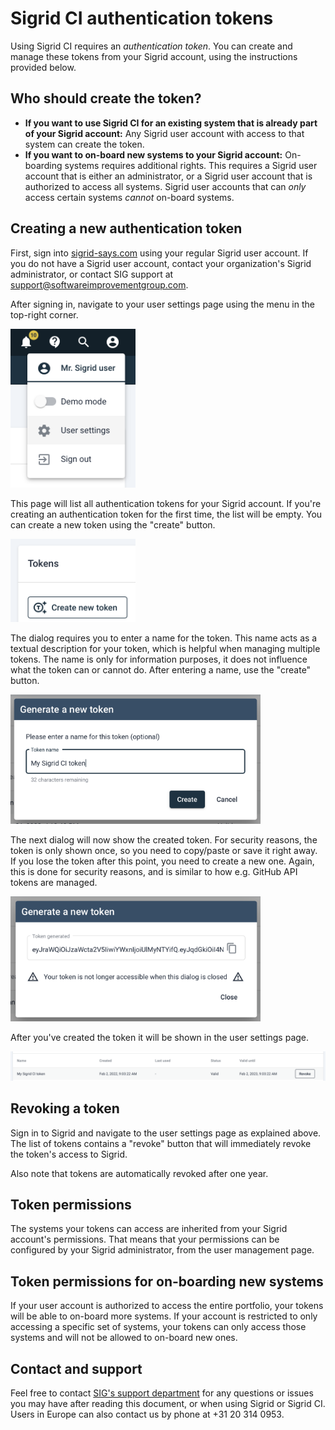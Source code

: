 # Sigrid CI authentication tokens

Using Sigrid CI requires an *authentication token*. You can create and manage these tokens from your Sigrid account, using the instructions provided below.

## Who should create the token?

- **If you want to use Sigrid CI for an existing system that is already part of your Sigrid account:** Any Sigrid user account with access to that system can create the token. 
- **If you want to on-board new systems to your Sigrid account:** On-boarding systems requires additional rights. This requires a Sigrid user account that is either an administrator, or a Sigrid user account that is authorized to access all systems. Sigrid user accounts that can *only* access certain systems *cannot* on-board systems.

## Creating a new authentication token

First, sign into [sigrid-says.com](https://sigrid-says.com) using your regular Sigrid user account. If you do not have a Sigrid user account, contact your organization's Sigrid administrator, or contact SIG support at [support@softwareimprovementgroup.com](mailto:support@softwareimprovementgroup.com).

After signing in, navigate to your user settings page using the menu in the top-right corner.

<img src="images/token-account-settings.png" width="200" />

This page will list all authentication tokens for your Sigrid account. If you're creating an authentication token for the first time, the list will be empty. You can create a new token using the "create" button.

<img src="images/token-create-button.png" width="200" />

The dialog requires you to enter a name for the token. This name acts as a textual description for your token, which is helpful when managing multiple tokens. The name is only for information purposes, it does not influence what the token can or cannot do. After entering a name, use the "create" button.

<img src="images/token-name.png" width="400" />

The next dialog will now show the created token. For security reasons, the token is only shown once, so you need to copy/paste or save it right away. If you lose the token after this point, you need to create a new one. Again, this is done for security reasons, and is similar to how e.g. GitHub API tokens are managed.

<img src="images/token-shown.png" width="400" />

After you've created the token it will be shown in the user settings page. 

<img src="images/token-overview.png" width="600" />

## Revoking a token

Sign in to Sigrid and navigate to the user settings page as explained above. The list of tokens contains a "revoke" button that will immediately revoke the token's access to Sigrid.

Also note that tokens are automatically revoked after one year. 

## Token permissions

The systems your tokens can access are inherited from your Sigrid account's permissions. That means that your permissions can be configured by your Sigrid administrator, from the user management page.

## Token permissions for on-boarding new systems

If your user account is authorized to access the entire portfolio, your tokens will be able to on-board more systems. If your account is restricted to only accessing a specific set of systems, your tokens can only access those systems and will not be allowed to on-board new ones.

## Contact and support

Feel free to contact [SIG's support department](mailto:support@softwareimprovementgroup.com) for any questions or issues you may have after reading this document, or when using Sigrid or Sigrid CI. Users in Europe can also contact us by phone at +31 20 314 0953.
